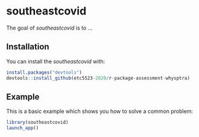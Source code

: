 
# southeastcovid
<!-- badges: start -->
<!-- badges: end -->

The goal of _southeastcovid_ is to ...

## Installation

You can install the  _southeastcovid_ with:

``` r
install.packages("devtools")
devtools::install_github(etc5523-2020/r-package-assessment-whysptra)
```

## Example

This is a basic example which shows you how to solve a common problem:

``` r
library(southeastcovid)
launch_app()
```

